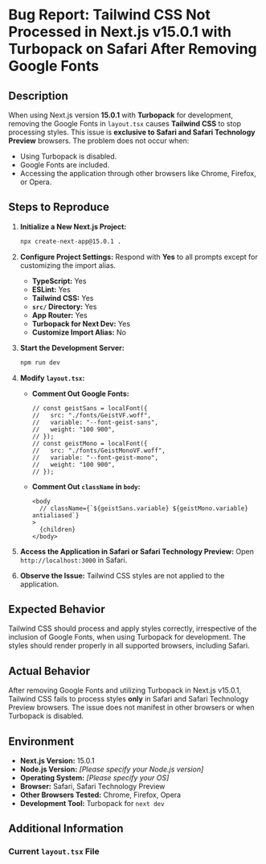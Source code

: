 # Bug Report: Tailwind CSS Not Processed in Next.js v15.0.1 with Turbopack on Safari After Removing Google Fonts

## Description

When using Next.js version **15.0.1** with **Turbopack** for development, removing the Google Fonts in `layout.tsx` causes **Tailwind CSS** to stop processing styles. This issue is **exclusive to Safari and Safari Technology Preview** browsers. The problem does not occur when:

- Using Turbopack is disabled.
- Google Fonts are included.
- Accessing the application through other browsers like Chrome, Firefox, or Opera.

## Steps to Reproduce

1. **Initialize a New Next.js Project:**

   ```bash
   npx create-next-app@15.0.1 .
   ```

2. **Configure Project Settings:**
   Respond with **Yes** to all prompts except for customizing the import alias.
   - **TypeScript:** Yes
   - **ESLint:** Yes
   - **Tailwind CSS:** Yes
   - **`src/` Directory:** Yes
   - **App Router:** Yes
   - **Turbopack for Next Dev:** Yes
   - **Customize Import Alias:** No

3. **Start the Development Server:**

   ```bash
   npm run dev
   ```

4. **Modify `layout.tsx`:**
   - **Comment Out Google Fonts:**

     ```tsx:src/app/layout.tsx
     // const geistSans = localFont({
     //   src: "./fonts/GeistVF.woff",
     //   variable: "--font-geist-sans",
     //   weight: "100 900",
     // });
     // const geistMono = localFont({
     //   src: "./fonts/GeistMonoVF.woff",
     //   variable: "--font-geist-mono",
     //   weight: "100 900",
     // });
     ```

   - **Comment Out `className` in `body`:**

     ```tsx:src/app/layout.tsx
     <body
       // className={`${geistSans.variable} ${geistMono.variable} antialiased`}
     >
       {children}
     </body>
     ```

5. **Access the Application in Safari or Safari Technology Preview:**
   Open `http://localhost:3000` in Safari.

6. **Observe the Issue:**
   Tailwind CSS styles are not applied to the application.

## Expected Behavior

Tailwind CSS should process and apply styles correctly, irrespective of the inclusion of Google Fonts, when using Turbopack for development. The styles should render properly in all supported browsers, including Safari.

## Actual Behavior

After removing Google Fonts and utilizing Turbopack in Next.js v15.0.1, Tailwind CSS fails to process styles **only** in Safari and Safari Technology Preview browsers. The issue does not manifest in other browsers or when Turbopack is disabled.

## Environment

- **Next.js Version:** 15.0.1
- **Node.js Version:** *[Please specify your Node.js version]*
- **Operating System:** *[Please specify your OS]*
- **Browser:** Safari, Safari Technology Preview
- **Other Browsers Tested:** Chrome, Firefox, Opera
- **Development Tool:** Turbopack for `next dev`

## Additional Information

### Current `layout.tsx` File
